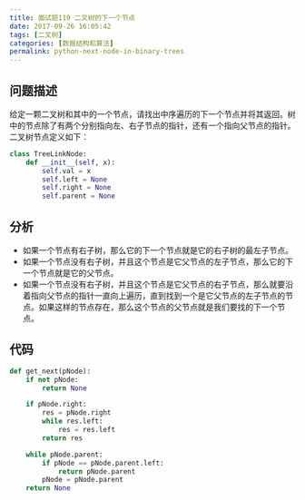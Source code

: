```yaml
---
title: 面试题119 二叉树的下一个节点
date: 2017-09-26 16:05:42
tags: [二叉树]
categories: [数据结构和算法]
permalink: python-next-node-in-binary-trees
---
```

## 问题描述 ##
给定一颗二叉树和其中的一个节点，请找出中序遍历的下一个节点并将其返回。树中的节点除了有两个分别指向左、右子节点的指针，还有一个指向父节点的指针。二叉树节点定义如下：
```python
class TreeLinkNode:
    def __init__(self, x):
        self.val = x
        self.left = None
        self.right = None
        self.parent = None
```
<!-- more -->
## 分析 ##
- 如果一个节点有右子树，那么它的下一个节点就是它的右子树的最左子节点。
- 如果一个节点没有右子树，并且这个节点是它父节点的左子节点，那么它的下一个节点就是它的父节点。
- 如果一个节点没有右子树，并且这个节点是它父节点的右子节点，那么就要沿着指向父节点的指针一直向上遍历，直到找到一个是它父节点的左子节点的节点。如果这样的节点存在，那么这个节点的父节点就是我们要找的下一个节点。

## 代码 ##
```python
def get_next(pNode):
    if not pNode:
        return None

    if pNode.right:
        res = pNode.right
        while res.left:
            res = res.left
        return res

    while pNode.parent:
        if pNode == pNode.parent.left:
            return pNode.parent
        pNode = pNode.parent
    return None
```
